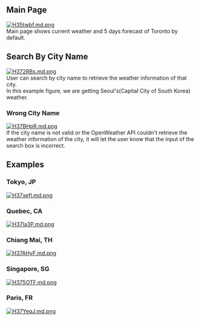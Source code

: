 ## Main Page
[![H35twbf.md.png](https://iili.io/H35twbf.md.png)](https://freeimage.host/i/H35twbf)
<br />
Main page shows current weather and 5 days forecast of Toronto by default.

## Search By City Name
[![H372RBs.md.png](https://iili.io/H372RBs.md.png)](https://freeimage.host/i/H372RBs)
<br />
User can search by city name to retrieve the weather information of that city. 
<br />
In this example figure, we are getting Seoul's(Capital City of South Korea) weather.

### Wrong City Name
[![H37BHpR.md.png](https://iili.io/H37BHpR.md.png)](https://freeimage.host/i/H37BHpR)
<br />
If the city name is not valid or the OpenWeather API couldn't retrieve the weather information of the city, it will let the user know that the input of the search box is incorrect.

## Examples
### Tokyo, JP
[![H37xefI.md.png](https://iili.io/H37xefI.md.png)](https://freeimage.host/i/H37xefI)
### Quebec, CA
[![H37Ia3P.md.png](https://iili.io/H37Ia3P.md.png)](https://freeimage.host/i/H37Ia3P)
### Chiang Mai, TH
[![H37AHyF.md.png](https://iili.io/H37AHyF.md.png)](https://freeimage.host/i/H37AHyF)
### Singapore, SG
[![H375OTF.md.png](https://iili.io/H375OTF.md.png)](https://freeimage.host/i/H375OTF)
### Paris, FR
[![H37YeqJ.md.png](https://iili.io/H37YeqJ.md.png)](https://freeimage.host/i/H37YeqJ)
